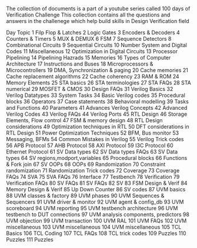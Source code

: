 The collection of documents is a part of a youtube series called 100 days of Verification Challenge 
This collection contains all the questions and answers in the challenege which help build skills in Design Verification field

Day	Topic
1  	Filp Flop & Latches
2	  Logic Gates
3	  Encoders & Decoders
4	  Counters & Timers
5	  MUX & DEMUX
6	  FSM
7  	Sequence Detectors
8	  Combinational Circuits
9	  Sequential Circuits
10	Number System and Digital Codes
11	Miscellaneous
12	Optimization in Digital Circuits
13	Processor Pipelining
14	Pipelining Hazrads
15	Memories
16	Types of Computer Architecture
17	Instructions and Buses
18	Microprocessors & Microcontrollers
19	DMA, Synchronization & paging
20	Cache memories
21	Cache replacement algorithms
22	Cache coherency
23	RAM & ROM
24	Memory Elements
25	STA basics
26	STA terminologies
27	STA FAQs
28	STA numerical
29	MOSFET & CMOS
30	Design FAQs
31	Verilog Basics
32	Verilog Datatypes
33	System Tasks
34	Basic Verilog codes
35	Procedural blocks
36	Operators
37	Case statements
38	Behavioral modelling
39	Tasks and Functions
40	Parameters
41	Advances Verilog Concepts
42	Advanced Verilog Codes
43	Verilog FAQs
44	Verilog Ports
45	RTL Design
46	Storage Elements, Flow control
47	FSM & memory design
48	RTL Design considerations
49	Optimization techniques in RTL
50	DFT considerations in RTL Design
51	Power Optimization Techniques
52	BFM, Bus monitor
53	Messaging, BFMs
54	Common Mistakes in Verilog
55	Verilog Trick codes
56	APB Protocol
57	AHB Protocol
58	AXI Protocol
59	I3C Protocol
60	Ethernet Protocol
61	SV Data types
62	SV Data types FAQs
63	SV Data types
64	SV regions,modport,variables
65	Procedural blocks
66	Functions & Fork join
67	SV OOPs
68	OOPs
69	Randomization
70	Constraint randomization
71	Randomization Trick codes
72	Coverage
73	Coverage FAQs
74	SVA
75	SVA FAQs
76	Interface
77	Testbench
78	Verification
79	Verification FAQs
80	SV FAQs
81	SV FAQs
82	SV
83	FSM Design & Verif
84	Memory Design & Verif
85	Up Down Counter
86	SV codes
87	UVM basics
88	UVM classes & factory
89	UVM phases
90	UVM Sequences & Sequencers
91	UVM driver & monitor
92	UVM agent & config_db
93	UVM scoreboard
94	UVM reporting
95	UVM testbench architecture
96	UVM testbench to DUT connections
97	UVM analysis components, predictors
98	UVM objection
99	UVM transaction
100	UVM RAL
101	UVM FAQs
102	UVM miscellaneous
103	UVM miscellaneous
104	UVM miscellaneous
105	TCL Basics
106	TCL Coding
107	TCL FAQs
108	TCL trick codes
109	Puzzles
110	Puzzles
111	Puzzles
